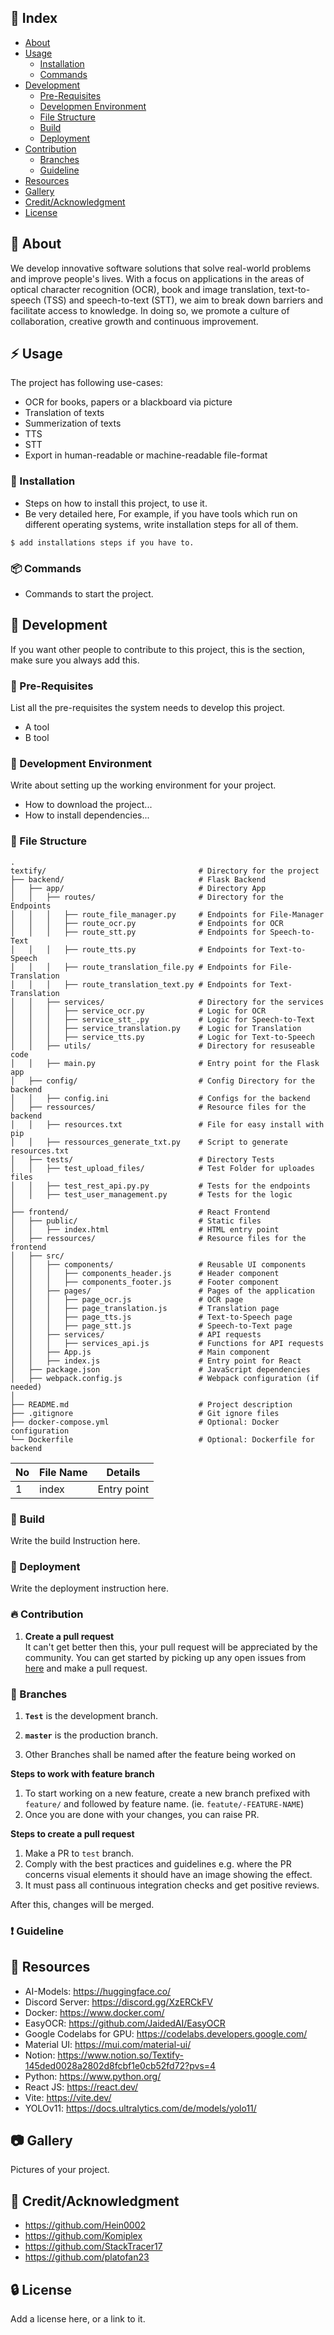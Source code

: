 ## :ledger: Index

- [About](#beginner-about)
- [Usage](#zap-usage)
  - [Installation](#electric_plug-installation)
  - [Commands](#package-commands)
- [Development](#wrench-development)
  - [Pre-Requisites](#notebook-pre-requisites)
  - [Developmen Environment](#nut_and_bolt-development-environment)
  - [File Structure](#file_folder-file-structure)
  - [Build](#hammer-build)  
  - [Deployment](#rocket-deployment)  
- [Contribution](#fire-contribution)
  - [Branches](#cactus-branches)
  - [Guideline](#exclamation-guideline)  
- [Resources](#page_facing_up-resources)
- [Gallery](#camera-gallery)
- [Credit/Acknowledgment](#star2-creditacknowledgment)
- [License](#lock-license)

##  :beginner: About
We develop innovative software solutions that solve real-world problems and improve people's lives. With a focus on applications in the areas of optical character recognition (OCR), book and image translation, text-to-speech (TSS) and speech-to-text (STT), we aim to break down barriers and facilitate access to knowledge. In doing so, we promote a culture of collaboration, creative growth and continuous improvement.

## :zap: Usage
The project has following use-cases:
- OCR for books, papers or a blackboard via picture
- Translation of texts
- Summerization of texts
- TTS
- STT
- Export in human-readable or machine-readable file-format
###  :electric_plug: Installation
- Steps on how to install this project, to use it.
- Be very detailed here, For example, if you have tools which run on different operating systems, write installation steps for all of them.

```
$ add installations steps if you have to.
```

###  :package: Commands
- Commands to start the project.

##  :wrench: Development
If you want other people to contribute to this project, this is the section, make sure you always add this.

### :notebook: Pre-Requisites
List all the pre-requisites the system needs to develop this project.
- A tool
- B tool

###  :nut_and_bolt: Development Environment
Write about setting up the working environment for your project.
- How to download the project...
- How to install dependencies...


###  :file_folder: File Structure
```
.
textify/                                  # Directory for the project
├── backend/                              # Flask Backend
│   ├── app/                              # Directory App
│   │   ├── routes/                       # Directory for the Endpoints
│   │   │   ├── route_file_manager.py     # Endpoints for File-Manager
│   │   │   ├── route_ocr.py              # Endpoints for OCR
│   │   │   ├── route_stt.py              # Endpoints for Speech-to-Text
│   │   │   ├── route_tts.py              # Endpoints for Text-to-Speech
│   │   │   ├── route_translation_file.py # Endpoints for File-Translation
│   │   │   ├── route_translation_text.py # Endpoints for Text-Translation
│   │   ├── services/                     # Directory for the services
│   │   │   ├── service_ocr.py            # Logic for OCR
│   │   │   ├── service_stt_.py           # Logic for Speech-to-Text
│   │   │   ├── service_translation.py    # Logic for Translation
│   │   │   ├── service_tts.py            # Logic for Text-to-Speech
│   │   ├── utils/                        # Directory for resuseable code
│   │   ├── main.py                       # Entry point for the Flask app
│   ├── config/                           # Config Directory for the backend
│   │   ├── config.ini                    # Configs for the backend
│   ├── ressources/                       # Resource files for the backend
│   │   ├── resources.txt                 # File for easy install with pip
│   │   ├── ressources_generate_txt.py    # Script to generate resources.txt
│   ├── tests/                            # Directory Tests
│   │   ├── test_upload_files/            # Test Folder for uploades files
│   │   ├── test_rest_api.py.py           # Tests for the endpoints
│   │   ├── test_user_management.py       # Tests for the logic
│
├── frontend/                             # React Frontend
│   ├── public/                           # Static files
│   │   ├── index.html                    # HTML entry point
│   ├── ressources/                       # Resource files for the frontend
│   ├── src/
│   │   ├── components/                   # Reusable UI components
│   │   │   ├── components_header.js      # Header component
│   │   │   ├── components_footer.js      # Footer component
│   │   ├── pages/                        # Pages of the application
│   │   │   ├── page_ocr.js               # OCR page
│   │   │   ├── page_translation.js       # Translation page
│   │   │   ├── page_tts.js               # Text-to-Speech page
│   │   │   ├── page_stt.js               # Speech-to-Text page
│   │   ├── services/                     # API requests
│   │   │   ├── services_api.js           # Functions for API requests
│   │   ├── App.js                        # Main component
│   │   ├── index.js                      # Entry point for React
│   ├── package.json                      # JavaScript dependencies
│   ├── webpack.config.js                 # Webpack configuration (if needed)
│
├── README.md                             # Project description
├── .gitignore                            # Git ignore files
├── docker-compose.yml                    # Optional: Docker configuration
└── Dockerfile                            # Optional: Dockerfile for backend
```

| No | File Name | Details 
|----|------------|-------|
| 1  | index | Entry point

###  :hammer: Build
Write the build Instruction here.

### :rocket: Deployment
Write the deployment instruction here.

 ###  :fire: Contribution

 1. **Create a pull request** <br>
 It can't get better then this, your pull request will be appreciated by the community. You can get started by picking up any open issues from [here](https://www.notion.so/145ded0028a281848e1aea96339b7e7d?v=145ded0028a281059c53000cd49c37dd) and make a pull request.

 ### :cactus: Branches
 
1. **`Test`** is the development branch.

2. **`master`** is the production branch.

3. Other Branches shall be named after the feature being worked on

**Steps to work with feature branch**

1. To start working on a new feature, create a new branch prefixed with `feature/` and followed by feature name. (ie. `featute/-FEATURE-NAME`)
2. Once you are done with your changes, you can raise PR.

**Steps to create a pull request**

1. Make a PR to `test` branch.
2. Comply with the best practices and guidelines e.g. where the PR concerns visual elements it should have an image showing the effect.
3. It must pass all continuous integration checks and get positive reviews.

After this, changes will be merged.


### :exclamation: Guideline


##  :page_facing_up: Resources
- AI-Models: https://huggingface.co/
- Discord Server: https://discord.gg/XzERCkFV
- Docker: https://www.docker.com/
- EasyOCR: https://github.com/JaidedAI/EasyOCR
- Google Codelabs for GPU: https://codelabs.developers.google.com/
- Material UI: https://mui.com/material-ui/
- Notion: https://www.notion.so/Textify-145ded0028a2802d8fcbf1e0cb52fd72?pvs=4
- Python: https://www.python.org/
- React JS: https://react.dev/
- Vite: https://vite.dev/
- YOLOv11: https://docs.ultralytics.com/de/models/yolo11/

##  :camera: Gallery
Pictures of your project.

## :star2: Credit/Acknowledgment
- https://github.com/Hein0002
- https://github.com/Komiplex
- https://github.com/StackTracer17
- https://github.com/platofan23


##  :lock: License
Add a license here, or a link to it.
